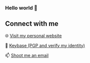 ### Hello world 👋

<h2>
 Connect with me
</h2>


:globe_with_meridians: [Visit my personal website](https://www.noahbohme.com "Personal Website")

:key: [Keybase (PGP and verify my identity)](https://www.soc.noahbohme.com/key "Keybase") 

:mailbox: [Shoot me an email](mailto:noah@noahbohme.com "Email")

